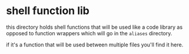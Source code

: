 # shell function lib

this directory holds shell functions that will be used like a code 
library as opposed to function wrappers which will go in the `aliases` 
directory.

if it's a function that will be used between multiple files you'll find it here.

